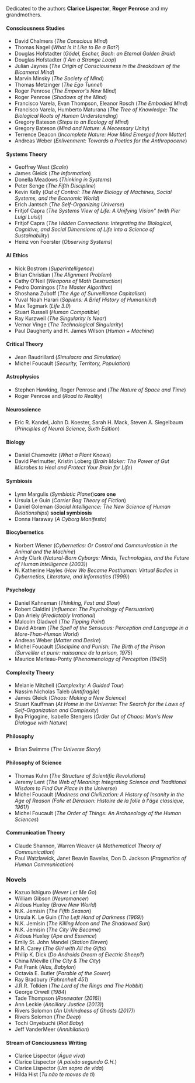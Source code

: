 Dedicated to the authors **Clarice Lispector**, **Roger Penrose** and my grandmothers.

#### Consciousness Studies

* David Chalmers (*The Conscious Mind*)
* Thomas Nagel (*What Is It Like to Be a Bat?*)
* Douglas Hofstadter (*Gödel, Escher, Bach: an Eternal Golden Braid*)
* Douglas Hofstadter (*I Am a Strange Loop*)
* Julian Jaynes (*The Origin of Consciousness in the Breakdown of the Bicameral Mind*)
* Marvin Minsky (*The Society of Mind*)
* Thomas Metzinger (*The Ego Tunnel*)
* Roger Penrose (*The Emperor's New Mind*)
* Roger Penrose (*Shadows of the Mind*)
* Francisco Varela, Evan Thompson, Eleanor Rosch (*The Embodied Mind*)
* Francisco Varela, Humberto Maturana (*The Tree of Knowledge: The Biological Roots of Human Understanding*)
* Gregory Bateson (*Steps to an Ecology of Mind*)
* Gregory Bateson (*Mind and Nature: A Necessary Unity*)
* Terrence Deacon (*Incomplete Nature: How Mind Emerged from Matter*)
* Andreas Weber (*Enlivenment: Towards a Poetics for the Anthropocene*)

#### Systems Theory
* Geoffrey West (*Scale*)
* James Gleick (*The Information*)
* Donella Meadows (*Thinking in Systems*)
* Peter Senge (*The Fifth Discipline*)
* Kevin Kelly (*Out of Control: The New Biology of Machines, Social Systems, and the Economic World*)
* Erich Jantsch (*The Self-Organizing Universe*)
* Fritjof Capra (*The Systems View of Life: A Unifying Vision" (with Pier Luigi Luisi)*)
* Fritjof Capra (*The Hidden Connections: Integrating the Biological, Cognitive, and Social Dimensions of Life into a Science of Sustainability*)
* Heinz von Foerster (*Observing Systems*)

#### AI Ethics
* Nick Bostrom (*Superintelligence*)
* Brian Christian (*The Alignment Problem*)
* Cathy O’Neil (*Weapons of Math Destruction*)
* Pedro Domingos (*The Master Algorithm*)
* Shoshana Zuboff (*The Age of Surveillance Capitalism*)
* Yuval Noah Harari (*Sapiens: A Brief History of Humankind*)
* Max Tegmark (*Life 3.0*)
* Stuart Russell (*Human Compatible*)
* Ray Kurzweil (*The Singularity Is Near*)
* Vernor Vinge (*The Technological Singularity*)
* Paul Daugherty and H. James Wilson (*Human + Machine*)

#### Critical Theory
* Jean Baudrillard (*Simulacra and Simulation*)
* Michel Foucault (*Security, Territory, Population*)

#### Astrophysics
* Stephen Hawking, Roger Penrose and (*The Nature of Space and Time*)
* Roger Penrose and (*Road to Reality*)

#### Neuroscience 

* Eric R. Kandel, John D. Koester, Sarah H. Mack, Steven A. Siegelbaum (*Principles of Neural Science, Sixth Edition*)

#### Biology

* Daniel Chamovitz (*What a Plant Knows*)
* David Perlmutter, Kristin Loberg (*Brain Maker: The Power of Gut Microbes to Heal and Protect Your Brain for Life*)

#### Symbiosis
* Lynn Margulis (*Symbiotic Planet*)**core one**
* Ursula Le Guin (*Carrier Bag Theory of Fiction*)
* Daniel Goleman (*Social Intelligence: The New Science of Human Relationships*) **social symbiosis**
* Donna Haraway (*A Cyborg Manifesto*)

#### Biocybernetics
* Norbert Wiener (*Cybernetics: Or Control and Communication in the Animal and the Machine*)
* Andy Clark (*Natural-Born Cyborgs: Minds, Technologies, and the Future of Human Intelligence (2003)*)
* N. Katherine Hayles (*How We Became Posthuman: Virtual Bodies in Cybernetics, Literature, and Informatics (1999)*)

#### Psychology
* Daniel Kahneman (*Thinking, Fast and Slow*)
* Robert Cialdini (*Influence: The Psychology of Persuasion*)
* Dan Ariely (*Predictably Irrational*)
* Malcolm Gladwell (*The Tipping Point*)
* David Abram (*The Spell of the Sensuous: Perception and Language in a More-Than-Human World*)
* Andreas Weber (*Matter and Desire*)
* Michel Foucault (*Discipline and Punish: The Birth of the Prison (Surveiller et punir: naissance de la prison, 1975*)
* Maurice Merleau-Ponty (*Phenomenology of Perception (1945)*)

#### Complexity Theory
* Melanie Mitchell (*Complexity: A Guided Tour*)
* Nassim Nicholas Taleb (*Antifragile*)
* James Gleick (*Chaos: Making a New Science*)
* Stuart Kauffman (*At Home in the Universe: The Search for the Laws of Self-Organization and Complexity*)
* Ilya Prigogine, Isabelle Stengers (*Order Out of Chaos: Man's New Dialogue with Nature*)

#### Philosophy

* Brian Swimme (*The Universe Story*)

#### Philosophy of Science
* Thomas Kuhn (*The Structure of Scientific Revolutions*)
* Jeremy Lent (*The Web of Meaning: Integrating Science and Traditional Wisdom to Find Our Place in the Universe*)
* Michel Foucault (*Madness and Civilization: A History of Insanity in the Age of Reason (Folie et Déraison: Histoire de la folie à l'âge classique, 1961)*)
* Michel Foucault (*The Order of Things: An Archaeology of the Human Sciences*)


#### Communication Theory
* Claude Shannon, Warren Weaver (*A Mathematical Theory of Communication*)
* Paul Watzlawick, Janet Beavin Bavelas, Don D. Jackson (*Pragmatics of Human Communication*)

### Novels

* Kazuo Ishiguro (*Never Let Me Go*)
* William Gibson (*Neuromancer*)
* Aldous Huxley (*Brave New World*)
* N.K. Jemisin  (*The Fifth Season*)
* Ursula K. Le Guin (*The Left Hand of Darkness (1969)*)
* N.K. Jemisin (*The Killing Moon and The Shadowed Sun*)
* N.K. Jemisin (*The City We Became*)
* Aldous Huxley (*Ape and Essence*)
* Emily St. John Mandel (*Station Eleven*)
* M.R. Carey (*The Girl with All the Gifts*)
* Philip K. Dick (*Do Androids Dream of Electric Sheep?*)
* China Miéville (*The City & The City*)
* Pat Frank (*Alas, Babylon*)
* Octavia E. Butler (*Parable of the Sower*)
* Ray Bradbury (*Fahrenheit 451*)
* J.R.R. Tolkien (*The Lord of the Rings and The Hobbit*)
* George Orwell (*1984*)
* Tade Thompson (*Rosewater (2016)*)
* Ann Leckie (*Ancillary Justice (2013)*)
* Rivers Solomon  (*An Unkindness of Ghosts (2017)*)
* Rivers Solomon  (*The Deep*)
* Tochi Onyebuchi  (*Riot Baby*)
* Jeff VanderMeer (*Annihilation*)


#### Stream of Conciousness Writing

* Clarice Lispector (*Água viva*)
* Clarice Lispector (*A paixão segundo G.H.*)
* Clarice Lispector (*Um sopro de vida*)
* Hilda Hist (*Tu não te moves de ti*)
